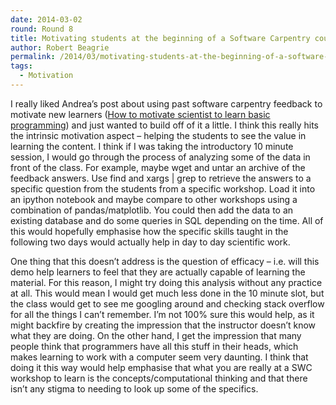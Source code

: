 ```yaml
---
date: 2014-03-02
round: Round 8
title: Motivating students at the beginning of a Software Carpentry course
author: Robert Beagrie
permalink: /2014/03/motivating-students-at-the-beginning-of-a-software-carpentry-course/
tags:
  - Motivation
---
```

I really liked Andrea&#8217;s post about using past software carpentry feedback to motivate new learners ([How to motivate scientist to learn basic programming][1]) and just wanted to build off of it a little. I think this really hits the intrinsic motivation aspect &#8211; helping the students to see the value in learning the content. I think if I was taking the introductory 10 minute session, I would go through the process of analyzing some of the data in front of the class. For example, maybe wget and untar an archive of the feedback answers. Use find and xargs | grep to retrieve the answers to a specific question from the students from a specific workshop. Load it into an ipython notebook and maybe compare to other workshops using a combination of pandas/matplotlib. You could then add the data to an existing database and do some queries in SQL depending on the time. All of this would hopefully emphasise how the specific skills taught in the following two days would actually help in day to day scientific work.

One thing that this doesn&#8217;t address is the question of efficacy &#8211; i.e. will this demo help learners to feel that they are actually capable of learning the material. For this reason, I might try doing this analysis without any practice at all. This would mean I would get much less done in the 10 minute slot, but the class would get to see me googling around and checking stack overflow for all the things I can&#8217;t remember. I&#8217;m not 100% sure this would help, as it might backfire by creating the impression that the instructor doesn&#8217;t know what they are doing. On the other hand, I get the impression that many people think that programmers have all this stuff in their heads, which makes learning to work with a computer seem very daunting. I think that doing it this way would help emphasise that what you are really at a SWC workshop to learn is the concepts/computational thinking and that there isn&#8217;t any stigma to needing to look up some of the specifics.

 [1]: http://teaching.software-carpentry.org/2014/02/26/how-motivate-scientists-to-learn-basic-programming/ "Motivation: How to motivate scientist to learn basic programming"
